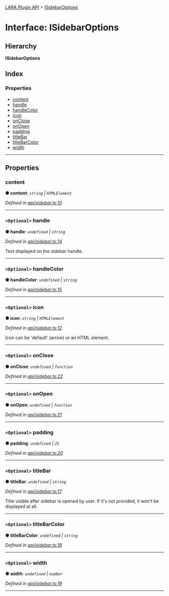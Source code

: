 [LARA Plugin API](../README.md) > [ISidebarOptions](../interfaces/isidebaroptions.md)

# Interface: ISidebarOptions

## Hierarchy

**ISidebarOptions**

## Index

### Properties

* [content](isidebaroptions.md#content)
* [handle](isidebaroptions.md#handle)
* [handleColor](isidebaroptions.md#handlecolor)
* [icon](isidebaroptions.md#icon)
* [onClose](isidebaroptions.md#onclose)
* [onOpen](isidebaroptions.md#onopen)
* [padding](isidebaroptions.md#padding)
* [titleBar](isidebaroptions.md#titlebar)
* [titleBarColor](isidebaroptions.md#titlebarcolor)
* [width](isidebaroptions.md#width)

---

## Properties

<a id="content"></a>

###  content

**● content**: *`string` \| `HTMLElement`*

*Defined in [api/sidebar.ts:10](https://github.com/concord-consortium/lara/blob/d93798e3/lara-plugin-api/src/api/sidebar.ts#L10)*

___
<a id="handle"></a>

### `<Optional>` handle

**● handle**: *`undefined` \| `string`*

*Defined in [api/sidebar.ts:14](https://github.com/concord-consortium/lara/blob/d93798e3/lara-plugin-api/src/api/sidebar.ts#L14)*

Text displayed on the sidebar handle.

___
<a id="handlecolor"></a>

### `<Optional>` handleColor

**● handleColor**: *`undefined` \| `string`*

*Defined in [api/sidebar.ts:15](https://github.com/concord-consortium/lara/blob/d93798e3/lara-plugin-api/src/api/sidebar.ts#L15)*

___
<a id="icon"></a>

### `<Optional>` icon

**● icon**: *`string` \| `HTMLElement`*

*Defined in [api/sidebar.ts:12](https://github.com/concord-consortium/lara/blob/d93798e3/lara-plugin-api/src/api/sidebar.ts#L12)*

Icon can be 'default' (arrow) or an HTML element.

___
<a id="onclose"></a>

### `<Optional>` onClose

**● onClose**: *`undefined` \| `function`*

*Defined in [api/sidebar.ts:22](https://github.com/concord-consortium/lara/blob/d93798e3/lara-plugin-api/src/api/sidebar.ts#L22)*

___
<a id="onopen"></a>

### `<Optional>` onOpen

**● onOpen**: *`undefined` \| `function`*

*Defined in [api/sidebar.ts:21](https://github.com/concord-consortium/lara/blob/d93798e3/lara-plugin-api/src/api/sidebar.ts#L21)*

___
<a id="padding"></a>

### `<Optional>` padding

**● padding**: *`undefined` \| `25`*

*Defined in [api/sidebar.ts:20](https://github.com/concord-consortium/lara/blob/d93798e3/lara-plugin-api/src/api/sidebar.ts#L20)*

___
<a id="titlebar"></a>

### `<Optional>` titleBar

**● titleBar**: *`undefined` \| `string`*

*Defined in [api/sidebar.ts:17](https://github.com/concord-consortium/lara/blob/d93798e3/lara-plugin-api/src/api/sidebar.ts#L17)*

Title visible after sidebar is opened by user. If it's not provided, it won't be displayed at all.

___
<a id="titlebarcolor"></a>

### `<Optional>` titleBarColor

**● titleBarColor**: *`undefined` \| `string`*

*Defined in [api/sidebar.ts:18](https://github.com/concord-consortium/lara/blob/d93798e3/lara-plugin-api/src/api/sidebar.ts#L18)*

___
<a id="width"></a>

### `<Optional>` width

**● width**: *`undefined` \| `number`*

*Defined in [api/sidebar.ts:19](https://github.com/concord-consortium/lara/blob/d93798e3/lara-plugin-api/src/api/sidebar.ts#L19)*

___

